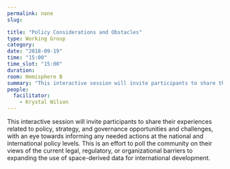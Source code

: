 ```yaml
---
permalink: none
slug:

title: "Policy Considerations and Obstacles"
type: Working Group
category:
date: "2018-09-19"
time: "15:00"
time_slot: "15:00"
duration:
room: Hemisphere B
summary: "This interactive session will invite participants to share their experiences related to policy, strategy, and governance opportunities and challenges, with an eye towards informing any needed actions at the national and international policy levels. This is an effort to poll the community on their views of the current legal, regulatory, or organizational barriers to expanding the use of space-derived data for international development."
people:
  facilitator:
    - Krystal Wilson
---
```

This interactive session will invite participants to share their experiences related to policy, strategy, and governance opportunities and challenges, with an eye towards informing any needed actions at the national and international policy levels. This is an effort to poll the community on their views of the current legal, regulatory, or organizational barriers to expanding the use of space-derived data for international development.
